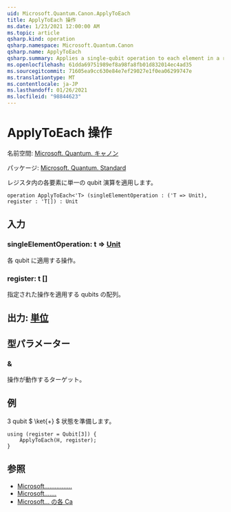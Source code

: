 ```yaml
---
uid: Microsoft.Quantum.Canon.ApplyToEach
title: ApplyToEach 操作
ms.date: 1/23/2021 12:00:00 AM
ms.topic: article
qsharp.kind: operation
qsharp.namespace: Microsoft.Quantum.Canon
qsharp.name: ApplyToEach
qsharp.summary: Applies a single-qubit operation to each element in a register.
ms.openlocfilehash: 61dda69751989ef8a98fa8fb01d832014ec4ad35
ms.sourcegitcommit: 71605ea9cc630e84e7ef29027e1f0ea06299747e
ms.translationtype: MT
ms.contentlocale: ja-JP
ms.lasthandoff: 01/26/2021
ms.locfileid: "98844623"
---
```

# <a name="applytoeach-operation"></a>ApplyToEach 操作

名前空間: [Microsoft. Quantum. キャノン](xref:Microsoft.Quantum.Canon)

パッケージ: [Microsoft. Quantum. Standard](https://nuget.org/packages/Microsoft.Quantum.Standard)


レジスタ内の各要素に単一の qubit 演算を適用します。

```qsharp
operation ApplyToEach<'T> (singleElementOperation : ('T => Unit), register : 'T[]) : Unit
```


## <a name="input"></a>入力

### <a name="singleelementoperation--t--unit"></a>singleElementOperation: t => [Unit](xref:microsoft.quantum.lang-ref.unit) 

各 qubit に適用する操作。


### <a name="register--t"></a>register: t []

指定された操作を適用する qubits の配列。



## <a name="output--unit"></a>出力: [単位](xref:microsoft.quantum.lang-ref.unit)



## <a name="type-parameters"></a>型パラメーター

### <a name="t"></a>&

操作が動作するターゲット。

## <a name="example"></a>例

3 qubit $ \ket{+} $ 状態を準備します。

```qsharp
using (register = Qubit[3]) {
    ApplyToEach(H, register);
}
```

## <a name="see-also"></a>参照

- [Microsoft................](xref:Microsoft.Quantum.Canon.ApplyToEachC)
- [Microsoft.......](xref:Microsoft.Quantum.Canon.ApplyToEachA)
- [Microsoft... の各 Ca](xref:Microsoft.Quantum.Canon.ApplyToEachCA)